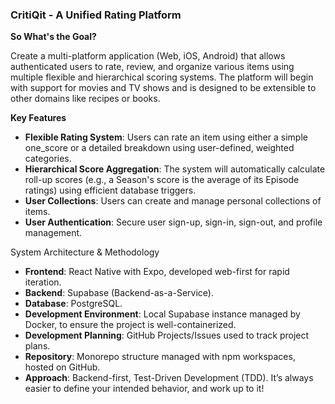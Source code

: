 ### **CritiQit - A Unified Rating Platform**

**So What's the Goal?**

Create a multi-platform application (Web, iOS, Android) that allows authenticated users to rate, review, and organize various items using multiple flexible and hierarchical scoring systems. The platform will begin with support for movies and TV shows and is designed to be extensible to other domains like recipes or books.

**Key Features**

- **Flexible Rating System**: Users can rate an item using either a simple one_score or a detailed breakdown using user-defined, weighted categories.
- **Hierarchical Score Aggregation**: The system will automatically calculate roll-up scores (e.g., a Season's score is the average of its Episode ratings) using efficient database triggers.
- **User Collections**: Users can create and manage personal collections of items.
- **User Authentication**: Secure user sign-up, sign-in, sign-out, and profile management.

System Architecture & Methodology

- **Frontend**: React Native with Expo, developed web-first for rapid iteration.
- **Backend**: Supabase (Backend-as-a-Service).
- **Database**: PostgreSQL.
- **Development Environment**: Local Supabase instance managed by Docker, to ensure the project is well-containerized.
- **Development Planning**: GitHub Projects/Issues used to track project plans.
- **Repository**: Monorepo structure managed with npm workspaces, hosted on GitHub.
- **Approach**: Backend-first, Test-Driven Development (TDD). It’s always easier to define your intended behavior, and work up to it!